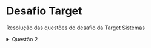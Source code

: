 # Desafio Target
Resolução das questões do desafio da Target Sistemas
<details><summary>Questão 2</summary>
<p>

#### Dado a sequência de Fibonacci, onde se inicia por 0 e 1 e o próximo valor sempre será a soma dos 2 valores anteriores (exemplo: 0, 1, 1, 2, 3, 5, 8, 13, 21, 34...),
escreva um programa na linguagem que desejar onde, informado um número, ele calcule a sequência de Fibonacci e retorne uma mensagem avisando se o número informado pertence ou não a sequência.
IMPORTANTE:
Esse número pode ser informado através de qualquer entrada de sua preferência ou pode ser previamente definido no código;
    
```csharp
    
using System;

public class Program {
    public static void Main(string[] args) {
        Console.WriteLine("Digite um número:");

        int numero = int.Parse(Console.ReadLine());

        int a = 0;

        int b = 1;

        while (b <= numero) {
            if (b == numero) {
                Console.WriteLine($"O número informado {numero} pertence a sequência de Fibonacci!");
                return;
            }

            int temp = a + b;

            a = b;
            b = temp;
        }

        Console.WriteLine($"O número informado {numero} não pertence à sequência de Fibonaci.");
    }
}
                          
```

</p>
</details>

